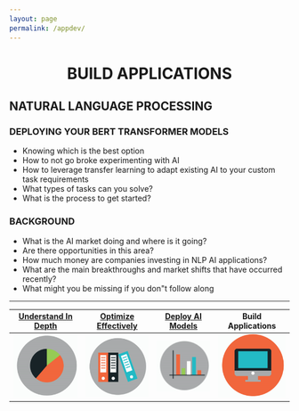 ```yaml
---
layout: page
permalink: /appdev/
---
```

<h1 style="text-align: center;"><strong>BUILD     APPLICATIONS</strong></h1>

## **NATURAL LANGUAGE PROCESSING**

### **DEPLOYING YOUR BERT TRANSFORMER MODELS**

* Knowing which is the best option
* How to not go broke experimenting with AI
* How to leverage transfer learning to adapt existing AI to your custom task requirements
* What types of tasks can you solve?
* What is the process to get started?

### **BACKGROUND**

* What is the AI market doing and where is it going?
* Are there opportunities in this area?
* How much money are companies investing in NLP AI applications?
* What are the main breakthroughs and market shifts that have occurred recently?
* What might you be missing if you don"t follow along

<hr style="height:1px;border:none;color:#333;background-color:#333;" />

| <strong>[Understand In Depth](../understand)</strong>|<strong>[Optimize Effectively](../performance)</strong>|<strong>[Deploy AI Models](../deploy)</strong>|<strong>Build Applications</strong>|
| :-: | :-: | :-: | :-: | 
| ![Google pic1](https://github.com/ActionPace/awslambda-huggingface-optimization-project/raw/master/images/Icon4.png)|![Google pic1](https://github.com/ActionPace/awslambda-huggingface-optimization-project/raw/master/images/Icon3.png)|![Google pic1](https://github.com/ActionPace/awslambda-huggingface-optimization-project/raw/master/images/Icon2.png)|![Google pic1](https://github.com/ActionPace/awslambda-huggingface-optimization-project/raw/master/images/icon1.png)|
